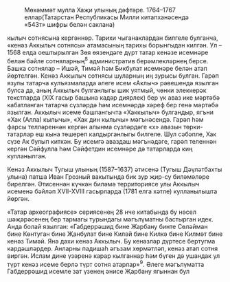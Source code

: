 <figure data-bbox="[41, 237, 565, 762]"><img></img><figcaption>Мөхәммәт мулла Хаҗи улының дәфтәре. 1764–1767 еллар(Татарстан Республикасы Милли китапханәсендә «543т» шифры белән саклана)</figcaption></figure>

кылыч сотнясына кергәннәр. Тарихи чыганаклардан билгеле булганча, «кенәз Аккылыч сотнясы» атамасының тарихы борынгыдан килгән. Ул – 1568 елда оештырылган Зөя өязендәге дүрт татар кенәзе исемнәре белән бәйле сотняларның<sup class="footnote">8</sup> административ берәмлекләрнең берсе. Башка сотнялар – Ишәй, Тимәй һәм Бикбулат исемнәре белән атап йөртелгән. Кенәз Аккылыч сотнясы шуларның иң зурысы булган. Гарәп язулы татарча кулъязмаларда әлеге исем «Аклыч» рәвешендә язылган булса да, аның Аккылыч булганлыгы шик уятмый, чөнки элеккерәк текстларда (XIX гасыр башына кадәр диярлек) бер үк аваз ике мәртәбә кабатланган татарча сүзләрдә һәм исемнәрдә хәреф бер генә мәртәбә язылган. Аккылыч исеме башлангычта «Хаккылыч» булгандыр, ягъни «Хак (Алла) кылычы», «Хак дин кылычы» мәгънәсендә. Гарәп һәм фарсы телләреннән кергән алынма сүзләрдәге «х» авазын төрки-татарлар еш кына төшереп калдырганлыгы билгеле. Шул сәбәпле, Хак сүзе Ак булып киткән. Бу исемгә аваздаш мәгънәдәге, гарәп теленнән кергән Сәйфулла һәм Сәйфетдин исемнәре дә татарларда киң кулланылган.

Кенәз Аккылыч Тугыш улының (1587–1637) әтисенә (Тугыш Дәүләтбахты улына) патша Иван Грозный вакытында бик зур җир-су биләмәләре бирелгән. Әтисеннән күчкән биләмә территориясе улы Аккылыч исеменә бәйләп XVII-XVIII гасырларда (1781 елга хәтле) кулланылышта йөргән.

«Татар археографиясе» сериясенең 28 нче китабында бу нәсел шәҗәрәсенең бер тармагы турындагы мәгълүматны бастырган идек. Анда болай язылган: «Габдеррәшид бине Жарбану бинте Сөләйман бине Көнтуган бине Җанбулат бине Киләй бине Килкә бине Килмәт бине кенәз Тимәй. Янә дәхи кенәз Аккылыч. Бу кенәзләр дүртесе бертугма кардәшләрдер.
Анларны падишаһ әгъзам хөрмәтләп, кенәз атап сотня виргән. Ислам дине үзәренә карар кылганнар һәм бүген дә ушандак ул түрт кенәз исеме берлә түрт сотня атарлар»<sup class="footnote">9</sup>. Әлеге мәгълүматта Габдеррәшид исемле зат үзенең әнисе Җарбану ягыннан бул